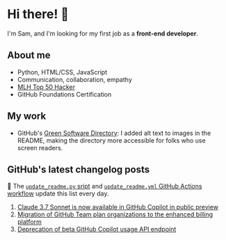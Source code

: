 # Hi there! 👋

I'm Sam, and I'm looking for my first job as a **front-end developer**.

## About me

* Python, HTML/CSS, JavaScript
* Communication, collaboration, empathy
* [MLH Top 50 Hacker](https://top.mlh.io/2023)
* GitHub Foundations Certification

## My work

* GitHub's [Green Software Directory](https://github.com/github/GreenSoftwareDirectory): I added alt text to images in the README, making the directory more accessible for folks who use screen readers.

## GitHub's latest changelog posts
🤖 The [`update_readme.py` sript](./update_readme.py) and [`update_readme.yml` GitHub Actions workflow](.github/workflows/update_readme.yml) update this list every day.

1. <a href='https://github.blog/changelog/2025-02-24-claude-3-7-sonnet-is-now-available-in-github-copilot-in-public-preview'>Claude 3.7 Sonnet is now available in GitHub Copilot in public preview</a>
2. <a href='https://github.blog/changelog/2025-02-24-migration-of-github-team-plan-organizations-to-the-enhanced-billing-platform'>Migration of GitHub Team plan organizations to the enhanced billing platform</a>
3. <a href='https://github.blog/changelog/2025-02-21-deprecation-of-beta-github-copilot-usage-api-endpoint'>Deprecation of beta GitHub Copilot usage API endpoint</a>
